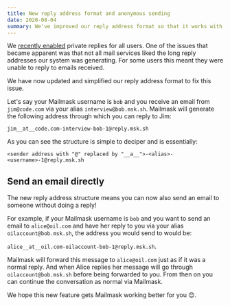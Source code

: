 ```yaml
---
title: New reply address format and anonymous sending
date: 2020-08-04
summary: We've improved our reply address format so that it works with moremail providers. As a consequence it's now possible to send an email anonymously through Mailmask!
---
```


We [recently enabled](/blog/private-replies---stay-protected-even-when-replying) private replies for all users. One
of the issues that became apparent was that not all mail services liked the long reply addresses our system
was generating. For some users this meant they were unable to reply to emails received.

We have now updated and simplified our reply address format to fix this issue.

Let's say your Mailmask username is `bob` and you receive an email from `jim@code.com` via your alias
`interview@bob.msk.sh`. Mailmask will generate the following address through which you can reply to Jim:

`jim__at__code.com-interview-bob-1@reply.msk.sh`

As you can see the structure is simple to deciper and is essentially:

`<sender address with "@" replaced by "__a__">-<alias>-<username>-1@reply.msk.sh`

## Send an email directly

The new reply address structure means you can now also send an email to someone without doing a reply!

For example, if your Mailmask username is `bob` and you want to send an email to `alice@oil.com` and have her
reply to you via your alias `oilaccount@bob.msk.sh`, the address you would send to would be:

`alice__at__oil.com-oilaccount-bob-1@reply.msk.sh`.

Mailmask will forward this message to `alice@oil.com` just as if it was a normal reply. And when Alice replies her
message will go through `oilaccount@bob.msk.sh` before being forwarded to you. From then on you can continue the
conversation as normal via Mailmask.

We hope this new feature gets Mailmask working better for you 😊.